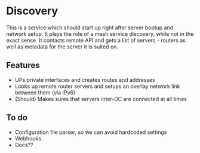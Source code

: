 <!--
https://superuser.com/questions/757782/iptables-append-forward-required-for-routing-between-nic-alias-ips
https://joejulian.name/post/how-to-configure-linux-vxlans-with-multiple-unicast-endpoints/
https://lxadm.com/Unicast_VXLAN:_overlay_network_for_multiple_servers_with_dozens_of_containers#MTU_issue
https://briantsaunders.github.io/posts/2019/05/creating-vxlan-tunnel-in-linux-with-python/
https://baturin.org/docs/iproute2/#ip-link-vxlan
https://backreference.org/2013/07/23/gre-bridging-ipsec-and-nfqueue/ ***
https://superuser.com/questions/1185070/transparent-tunnel-between-interfaces-on-remote-hosts
https://vincent.bernat.ch/en/blog/2017-vxlan-linux#other-considerations
https://vincent.bernat.ch/en/blog/2012-multicast-vxlan
 -->

 # Discovery
 This is a service which should start up right after server bootup and network setup. It plays the role of a mesh service discovery, while not in the exact sense. It contacts remote API and gets a list of servers - routers as well as metadata for the server it is suited on.

 ## Features
 - UPs private interfaces and creates routes and addresses
 - Looks up remote router servers and setups an overlay network link between them (via IPv6)
 - (Should) Makes sures that servers inter-DC are connected at all times

## To do
- Configuration file parser, so we can avoid hardcoded settings
- Webhooks
- Docs??